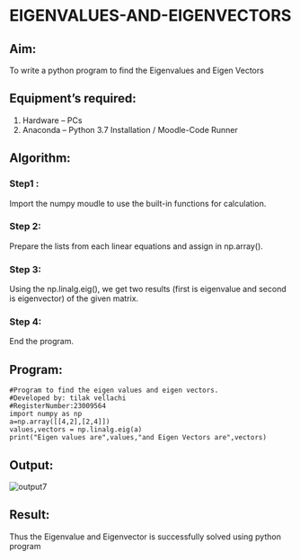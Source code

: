 # EIGENVALUES-AND-EIGENVECTORS
## Aim:
To write a python program to find the Eigenvalues and Eigen Vectors
## Equipment’s required:
1. 	Hardware – PCs
2. 	Anaconda – Python 3.7 Installation / Moodle-Code Runner
## Algorithm:
### Step1 :
Import the numpy moudle to use the built-in functions for calculation.

### Step 2:
Prepare the lists from each linear equations and assign in np.array().

### Step 3:
Using the np.linalg.eig(), we get two results (first is eigenvalue and second is eigenvector) of the given matrix.

### Step 4:
End the program.

## Program:
```
#Program to find the eigen values and eigen vectors.
#Developed by: tilak vellachi
#RegisterNumber:23009564
import numpy as np
a=np.array([[4,2],[2,4]])
values,vectors = np.linalg.eig(a)
print("Eigen values are",values,"and Eigen Vectors are",vectors)
```
## Output:
![output7](https://github.com/Thilak45/EIGENVALUES-AND-EIGENVECTORS/assets/138849161/6d60b390-7a94-4bee-bf23-531ffc4688c8)

## Result:
Thus the Eigenvalue and Eigenvector is successfully solved using python program
